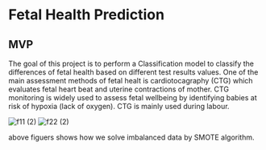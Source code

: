 # Fetal Health Prediction
## MVP

The goal of this project is to perform a Classification model to classify the differences of fetal health based on different test results values. One of the main assessment methods of fetal healt is cardiotocagraphy (CTG) which evaluates fetal heart beat and uterine contractions of mother. CTG monitoring is widely used to assess fetal wellbeing by identifying babies at risk of hypoxia (lack of oxygen). CTG is mainly used during labour.

![f11 (2)](https://user-images.githubusercontent.com/93079353/146760580-dfa734ce-3502-434c-82b5-28bf80da94fc.png) 
![f22 (2)](https://user-images.githubusercontent.com/93079353/146760589-296f4cb8-0161-4ee3-a4be-4a9cde6e27de.png)

above figuers shows how we solve imbalanced data by SMOTE algorithm.
